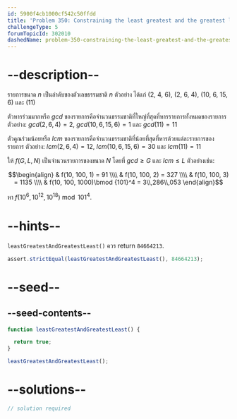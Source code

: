 ```yaml
---
id: 5900f4cb1000cf542c50ffdd
title: 'Problem 350: Constraining the least greatest and the greatest least'
challengeType: 5
forumTopicId: 302010
dashedName: problem-350-constraining-the-least-greatest-and-the-greatest-least
---
```


# --description--

รายการขนาด $n$ เป็นลำดับของตัวเลขธรรมชาติ $n$ ตัวอย่าง ได้แก่ (2, 4, 6), (2, 6, 4), (10, 6, 15, 6) และ (11)

ตัวหารร่วมมากหรือ $gcd$ ของรายการคือจำนวนธรรมชาติที่ใหญ่ที่สุดที่หารรายการทั้งหมดของรายการ ตัวอย่าง: $gcd(2, 6, 4) = 2$, $gcd(10, 6, 15, 6) = 1$ และ $gcd(11) = 11$

ตัวคูณร่วมน้อยหรือ $lcm$ ของรายการคือจำนวนธรรมชาติที่น้อยที่สุดที่หารด้วยแต่ละรายการของรายการ ตัวอย่าง: $lcm(2, 6, 4) = 12$, $lcm(10, 6, 15, 6) = 30$ และ $lcm(11) = 11$

ให้ $f(G, L, N)$ เป็นจำนวนรายการของขนาด $N$ โดยที่ $gcd ≥ G$ และ $lcm ≤ L$ ตัวอย่างเช่น:

$$\begin{align}
  & f(10, 100, 1) = 91 \\\\
  & f(10, 100, 2) = 327 \\\\
  & f(10, 100, 3) = 1135 \\\\
  & f(10, 100, 1000)\bmod {101}^4 = 3\\,286\\,053
\end{align}$$

หา $f({10}^6, {10}^{12}, {10}^{18})\bmod {101}^4$.

# --hints--

`leastGreatestAndGreatestLeast()` ควร return `84664213`.

```js
assert.strictEqual(leastGreatestAndGreatestLeast(), 84664213);
```

# --seed--

## --seed-contents--

```js
function leastGreatestAndGreatestLeast() {

  return true;
}

leastGreatestAndGreatestLeast();
```

# --solutions--

```js
// solution required
```
